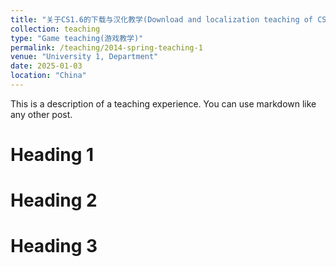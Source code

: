 ```yaml
---
title: "关于CS1.6的下载与汉化教学(Download and localization teaching of CS1.6)"
collection: teaching
type: "Game teaching(游戏教学)"
permalink: /teaching/2014-spring-teaching-1
venue: "University 1, Department"
date: 2025-01-03
location: "China"
---
```


This is a description of a teaching experience. You can use markdown like any other post.

Heading 1
======

Heading 2
======

Heading 3
======

